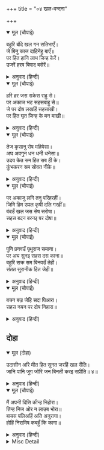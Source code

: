 +++
title = "०४ खल-वन्दना"

+++


<details open><summary>मूल (चौपाई)</summary>

बहुरि बंदि खल गन सतिभाएँ।  
जे बिनु काज दाहिनेहु बाएँ॥  
पर हित हानि लाभ जिन्ह केरें।  
उजरें हरष बिषाद बसेरें॥
</details>

<details><summary>अनुवाद (हिन्दी)</summary>

अब मैं सच्चे भावसे दुष्टोंको प्रणाम करता हूँ, जो बिना ही प्रयोजन, अपना हित करनेवालेके भी प्रतिकूल आचरण करते हैं। दूसरोंके हितकी हानि ही जिनकी दृष्टिमें लाभ है, जिनको दूसरोंके उजड़नेमें हर्ष और बसनेमें विषाद होता है॥ १॥
</details>

<details open><summary>मूल (चौपाई)</summary>

हरि हर जस राकेस राहु से।  
पर अकाज भट सहसबाहु से॥  
जे पर दोष लखहिं सहसाखी।  
पर हित घृत जिन्ह के मन माखी॥
</details>

<details><summary>अनुवाद (हिन्दी)</summary>

जो हरि और हरके यशरूपी पूर्णिमाके चन्द्रमाके लिये राहुके समान हैं(अर्थात् जहाँ कहीं भगवान् विष्णु या शङ्करके यशका वर्णन होता है, उसीमें वे बाधा देते हैं) और दूसरोंकी बुराई करनेमें सहस्रबाहुके समान वीर हैं। जो दूसरोंके दोषोंको हजार आँखोंसे देखते हैं और दूसरोंके हितरूपी घीके लिये जिनका मन मक्खीके समान है(अर्थात् जिस प्रकार मक्खी घीमें गिरकर उसे खराब कर देती है और स्वयं भी मर जाती है, उसी प्रकार दुष्ट लोग दूसरोंके बने-बनाये कामको अपनी हानि करके भी बिगाड़ देते हैं)॥ २॥
</details>

<details open><summary>मूल (चौपाई)</summary>

तेज कृसानु रोष महिषेसा।  
अघ अवगुन धन धनी धनेसा॥  
उदय केत सम हित सब ही के।  
कुंभकरन सम सोवत नीके॥
</details>

<details><summary>अनुवाद (हिन्दी)</summary>

जो तेज (दूसरोंको जलानेवाले ताप) में अग्नि और क्रोधमें यमराजके समान हैं, पाप और अवगुणरूपी धनमें कुबेरके समान धनी हैं, जिनकी बढ़ती सभीके हितका नाश करनेके लिये केतु (पुच्छल तारे) के समान है, और जिनके कुम्भकर्णकी तरह सोते रहनेमें ही भलाई है॥ ३॥
</details>

<details open><summary>मूल (चौपाई)</summary>

पर अकाजु लगि तनु परिहरहीं।  
जिमि हिम उपल कृषी दलि गरहीं॥  
बंदउँ खल जस सेष सरोषा।  
सहस बदन बरनइ पर दोषा॥
</details>

<details><summary>अनुवाद (हिन्दी)</summary>

जैसे ओले खेतीका नाश करके आप भी गल जाते हैं, वैसे ही वे दूसरोंका काम बिगाड़नेके लिये अपना शरीरतक छोड़ देते हैं। मैं दुष्टोंको (हजार मुखवाले) शेषजीके समान समझकर प्रणाम करता हूँ, जो पराये दोषोंका हजार मुखोंसे बड़े रोषके साथ वर्णन करते हैं॥ ४॥
</details>

<details open><summary>मूल (चौपाई)</summary>

पुनि प्रनवउँ पृथुराज समाना।  
पर अघ सुनइ सहस दस काना॥  
बहुरि सक्र सम बिनवउँ तेही।  
संतत सुरानीक हित जेही॥
</details>

<details><summary>अनुवाद (हिन्दी)</summary>

पुनः उनको राजा पृथु (जिन्होंने भगवान् का यश सुननेके लिये दस हजार कान माँगे थे) के समान जानकर प्रणाम करता हूँ, जो दस हजार कानोंसे दूसरोंके पापोंको सुनते हैं। फिर इन्द्रके समान मानकर उनकी विनय करता हूँ, जिनको सुरा (मदिरा) नीकी और हितकारी मालूम देती है (इन्द्रके लिये भी सुरानीक अर्थात् देवताओंकी सेना हितकारी है)॥ ५॥
</details>

<details open><summary>मूल (चौपाई)</summary>

बचन बज्र जेहि सदा पिआरा।  
सहस नयन पर दोष निहारा॥
</details>

<details><summary>अनुवाद (हिन्दी)</summary>

जिनको कठोर वचनरूपी वज्र सदा प्यारा लगता है और जो हजार आँखोंसे दूसरोंके दोषोंको देखते हैं॥ ६॥
</details>

## दोहा


<details open><summary>मूल (दोहा)</summary>

उदासीन अरि मीत हित सुनत जरहिं खल रीति।  
जानि पानि जुग जोरि जन बिनती करइ सप्रीति॥ ४॥
</details>

<details><summary>अनुवाद (हिन्दी)</summary>

दुष्टोंकी यह रीति है कि वे उदासीन, शत्रु अथवा मित्र, किसीका भी हित सुनकर जलते हैं। यह जानकर दोनों हाथ जोड़कर यह जन प्रेमपूर्वक उनसे विनय करता है॥ ४॥
</details>

<details open><summary>मूल (चौपाई)</summary>

मैं अपनी दिसि कीन्ह निहोरा।  
तिन्ह निज ओर न लाउब भोरा॥  
बायस पलिअहिं अति अनुरागा।  
होहिं निरामिष कबहुँ कि कागा॥
</details>

<details><summary>अनुवाद (हिन्दी)</summary>

मैंने अपनी ओरसे विनती की है, परन्तु वे अपनी ओरसे कभी नहीं चूकेंगे। कौओंको बड़े प्रेमसे पालिये; परन्तु वे क्या कभी मांसके त्यागी हो सकते हैं?॥ १॥
</details>

<details><summary>Misc Detail</summary>


</details>
